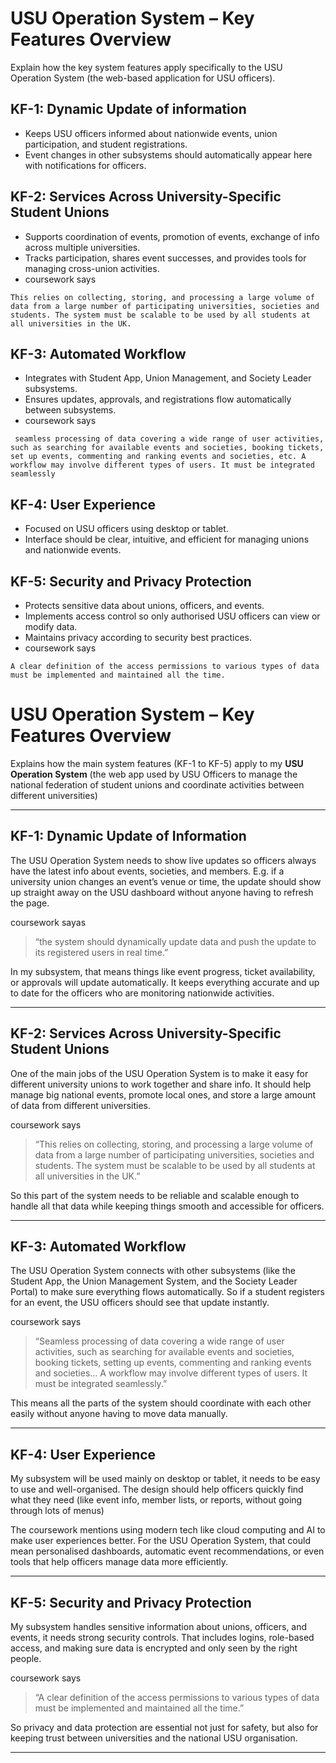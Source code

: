 # USU Operation System – Key Features Overview

Explain how the key system features apply specifically to the USU Operation System (the web-based application for USU officers).

## KF-1: Dynamic Update of information
- Keeps USU officers informed about nationwide events, union participation, and student registrations.
- Event changes in other subsystems should automatically appear here with notifications for officers.

## KF-2: Services Across University-Specific Student Unions
- Supports coordination of events, promotion of events, exchange of info across multiple universities.
- Tracks participation, shares event successes, and provides tools for managing cross-union activities.
- coursework says

`This relies on collecting, storing, and processing a large volume of data from a large number of participating universities, societies and students. The system must be scalable to be used by all students at all universities in the UK.`

## KF-3: Automated Workflow
- Integrates with Student App, Union Management, and Society Leader subsystems.
- Ensures updates, approvals, and registrations flow automatically between subsystems.
- coursework says

` seamless processing of data covering a wide range of user activities, such as searching for available events and societies, booking tickets, set up events, commenting and ranking events and societies, etc. A workflow may involve different types of users. It must be integrated seamlessly`

## KF-4: User Experience
- Focused on USU officers using desktop or tablet.
- Interface should be clear, intuitive, and efficient for managing unions and nationwide events.


## KF-5: Security and Privacy Protection
- Protects sensitive data about unions, officers, and events.
- Implements access control so only authorised USU officers can view or modify data.
- Maintains privacy according to security best practices.
- coursework says

`A clear definition of the access permissions to various types of data must be implemented and maintained all the time. `


# USU Operation System – Key Features Overview

Explains how the main system features (KF-1 to KF-5) apply to my **USU Operation System** (the web app used by USU Officers to manage the national federation of student unions and coordinate activities between different universities)

---

## KF-1: Dynamic Update of Information

The USU Operation System needs to show live updates so officers always have the latest info about events, societies, and members. E.g. if a university union changes an event’s venue or time, the update should show up straight away on the USU dashboard without anyone having to refresh the page.

coursework sayas 
> “the system should dynamically update data and push the update to its registered users in real time.”

In my subsystem, that means things like event progress, ticket availability, or approvals will update automatically. It keeps everything accurate and up to date for the officers who are monitoring nationwide activities.

---

## KF-2: Services Across University-Specific Student Unions

One of the main jobs of the USU Operation System is to make it easy for different university unions to work together and share info. It should help manage big national events, promote local ones, and store a large amount of data from different universities.

coursework says  
> “This relies on collecting, storing, and processing a large volume of data from a large number of participating universities, societies and students. The system must be scalable to be used by all students at all universities in the UK.”

So this part of the system needs to be reliable and scalable enough to handle all that data while keeping things smooth and accessible for officers.

---

## KF-3: Automated Workflow

The USU Operation System connects with other subsystems (like the Student App, the Union Management System, and the Society Leader Portal) to make sure everything flows automatically. So if a student registers for an event, the USU officers should see that update instantly.

coursework says
> “Seamless processing of data covering a wide range of user activities, such as searching for available events and societies, booking tickets, setting up events, commenting and ranking events and societies… A workflow may involve different types of users. It must be integrated seamlessly.”

This means all the parts of the system should coordinate with each other easily without anyone having to move data manually.

---

## KF-4: User Experience

My subsystem will be used mainly on desktop or tablet, it needs to be easy to use and well-organised. The design should help officers quickly find what they need (like event info, member lists, or reports, without going through lots of menus)

The coursework mentions using modern tech like cloud computing and AI to make user experiences better. For the USU Operation System, that could mean personalised dashboards, automatic event recommendations, or even tools that help officers manage data more efficiently.

---

## KF-5: Security and Privacy Protection

My subsystem handles sensitive information about unions, officers, and events, it needs strong security controls. That includes logins, role-based access, and making sure data is encrypted and only seen by the right people.

coursework says
> “A clear definition of the access permissions to various types of data must be implemented and maintained all the time.”

So privacy and data protection are essential not just for safety, but also for keeping trust between universities and the national USU organisation.

---

